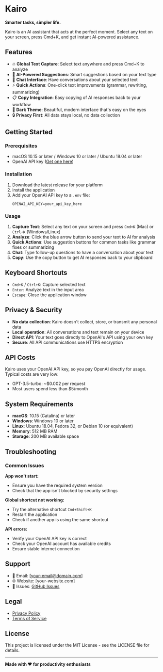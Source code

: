 # Kairo

**Smarter tasks, simpler life.**

Kairo is an AI assistant that acts at the perfect moment. Select any text on your screen, press Cmd+K, and get instant AI-powered assistance.

## Features

- 🔥 **Global Text Capture**: Select text anywhere and press Cmd+K to analyze
- 🤖 **AI-Powered Suggestions**: Smart suggestions based on your text type
- 💬 **Chat Interface**: Have conversations about your selected text
- ⚡ **Quick Actions**: One-click text improvements (grammar, rewriting, summarizing)
- 📋 **Copy Integration**: Easy copying of AI responses back to your workflow
- 🌙 **Dark Theme**: Beautiful, modern interface that's easy on the eyes
- 🔒 **Privacy First**: All data stays local, no data collection

## Getting Started

### Prerequisites

- macOS 10.15 or later / Windows 10 or later / Ubuntu 18.04 or later
- OpenAI API key ([Get one here](https://platform.openai.com/api-keys))

### Installation

1. Download the latest release for your platform
2. Install the application
3. Add your OpenAI API key to a `.env` file:
   ```
   OPENAI_API_KEY=your_api_key_here
   ```

### Usage

1. **Capture Text**: Select any text on your screen and press `Cmd+K` (Mac) or `Ctrl+K` (Windows/Linux)
2. **Analyze**: Click the blue arrow button to send your text to AI for analysis
3. **Quick Actions**: Use suggestion buttons for common tasks like grammar fixes or summarizing
4. **Chat**: Type follow-up questions to have a conversation about your text
5. **Copy**: Use the copy button to get AI responses back to your clipboard

## Keyboard Shortcuts

- `Cmd+K` / `Ctrl+K`: Capture selected text
- `Enter`: Analyze text in the input area
- `Escape`: Close the application window

## Privacy & Security

- **No data collection**: Kairo doesn't collect, store, or transmit any personal data
- **Local operation**: All conversations and text remain on your device
- **Direct API**: Your text goes directly to OpenAI's API using your own key
- **Secure**: All API communications use HTTPS encryption

## API Costs

Kairo uses your OpenAI API key, so you pay OpenAI directly for usage. Typical costs are very low:
- GPT-3.5-turbo: ~$0.002 per request
- Most users spend less than $5/month

## System Requirements

- **macOS**: 10.15 (Catalina) or later
- **Windows**: Windows 10 or later
- **Linux**: Ubuntu 18.04, Fedora 32, or Debian 10 (or equivalent)
- **Memory**: 512 MB RAM
- **Storage**: 200 MB available space

## Troubleshooting

### Common Issues

**App won't start:**
- Ensure you have the required system version
- Check that the app isn't blocked by security settings

**Global shortcut not working:**
- Try the alternative shortcut `Cmd+Shift+K`
- Restart the application
- Check if another app is using the same shortcut

**API errors:**
- Verify your OpenAI API key is correct
- Check your OpenAI account has available credits
- Ensure stable internet connection

## Support

- 📧 Email: [your-email@domain.com]
- 🌐 Website: [your-website.com]
- 📝 Issues: [GitHub Issues](https://github.com/yourusername/kairo/issues)

## Legal

- [Privacy Policy](PRIVACY_POLICY.md)
- [Terms of Service](TERMS_OF_SERVICE.md)

## License

This project is licensed under the MIT License - see the LICENSE file for details.

---

**Made with ❤️ for productivity enthusiasts**